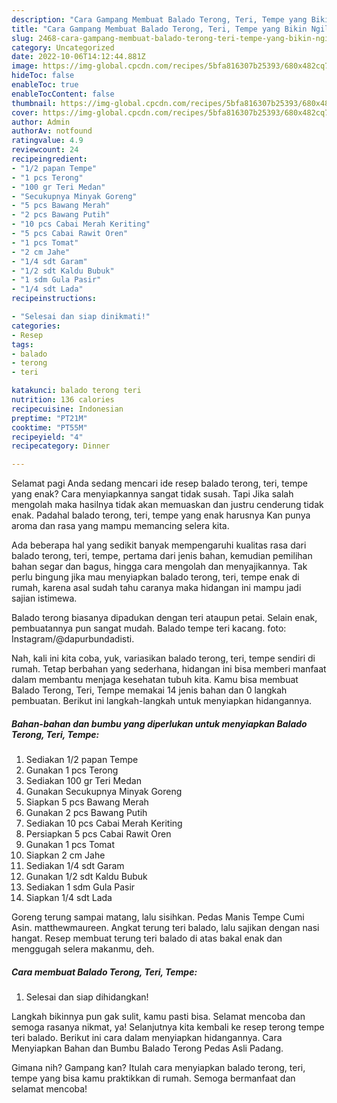 ```yaml
---
description: "Cara Gampang Membuat Balado Terong, Teri, Tempe yang Bikin Ngiler"
title: "Cara Gampang Membuat Balado Terong, Teri, Tempe yang Bikin Ngiler"
slug: 2468-cara-gampang-membuat-balado-terong-teri-tempe-yang-bikin-ngiler
category: Uncategorized
date: 2022-10-06T14:12:44.881Z
image: https://img-global.cpcdn.com/recipes/5bfa816307b25393/680x482cq70/balado-terong-teri-tempe-foto-resep-utama.jpg
hideToc: false
enableToc: true
enableTocContent: false
thumbnail: https://img-global.cpcdn.com/recipes/5bfa816307b25393/680x482cq70/balado-terong-teri-tempe-foto-resep-utama.jpg
cover: https://img-global.cpcdn.com/recipes/5bfa816307b25393/680x482cq70/balado-terong-teri-tempe-foto-resep-utama.jpg
author: Admin
authorAv: notfound
ratingvalue: 4.9
reviewcount: 24
recipeingredient:
- "1/2 papan Tempe"
- "1 pcs Terong"
- "100 gr Teri Medan"
- "Secukupnya Minyak Goreng"
- "5 pcs Bawang Merah"
- "2 pcs Bawang Putih"
- "10 pcs Cabai Merah Keriting"
- "5 pcs Cabai Rawit Oren"
- "1 pcs Tomat"
- "2 cm Jahe"
- "1/4 sdt Garam"
- "1/2 sdt Kaldu Bubuk"
- "1 sdm Gula Pasir"
- "1/4 sdt Lada"
recipeinstructions:

- "Selesai dan siap dinikmati!"
categories:
- Resep
tags:
- balado
- terong
- teri

katakunci: balado terong teri 
nutrition: 136 calories
recipecuisine: Indonesian
preptime: "PT21M"
cooktime: "PT55M"
recipeyield: "4"
recipecategory: Dinner

---
```



Selamat pagi Anda sedang mencari ide resep balado terong, teri, tempe yang enak? Cara menyiapkannya sangat tidak susah. Tapi Jika salah mengolah maka hasilnya tidak akan memuaskan dan justru cenderung tidak enak. Padahal balado terong, teri, tempe yang enak harusnya Kan punya aroma dan rasa yang mampu memancing selera kita.


Ada beberapa hal yang sedikit banyak mempengaruhi kualitas rasa dari balado terong, teri, tempe, pertama dari jenis bahan, kemudian pemilihan bahan segar dan bagus, hingga cara mengolah dan menyajikannya. Tak perlu bingung jika mau menyiapkan balado terong, teri, tempe enak di rumah, karena asal sudah tahu caranya maka hidangan ini mampu jadi sajian istimewa.

Balado terong biasanya dipadukan dengan teri ataupun petai. Selain enak, pembuatannya pun sangat mudah. Balado tempe teri kacang. foto: Instagram/@dapurbundadisti.


Nah, kali ini kita coba, yuk, variasikan balado terong, teri, tempe sendiri di rumah. Tetap berbahan yang sederhana, hidangan ini bisa memberi manfaat dalam membantu menjaga kesehatan tubuh kita. Kamu bisa membuat Balado Terong, Teri, Tempe memakai 14 jenis bahan dan 0 langkah pembuatan. Berikut ini langkah-langkah untuk menyiapkan hidangannya.

<!--inarticleads1-->

##### Bahan-bahan dan bumbu yang diperlukan untuk menyiapkan Balado Terong, Teri, Tempe:

1. Sediakan 1/2 papan Tempe
1. Gunakan 1 pcs Terong
1. Sediakan 100 gr Teri Medan
1. Gunakan Secukupnya Minyak Goreng
1. Siapkan 5 pcs Bawang Merah
1. Gunakan 2 pcs Bawang Putih
1. Sediakan 10 pcs Cabai Merah Keriting
1. Persiapkan 5 pcs Cabai Rawit Oren
1. Gunakan 1 pcs Tomat
1. Siapkan 2 cm Jahe
1. Sediakan 1/4 sdt Garam
1. Gunakan 1/2 sdt Kaldu Bubuk
1. Sediakan 1 sdm Gula Pasir
1. Siapkan 1/4 sdt Lada


Goreng terung sampai matang, lalu sisihkan. Pedas Manis Tempe Cumi Asin. matthewmaureen. Angkat terung teri balado, lalu sajikan dengan nasi hangat. Resep membuat terung teri balado di atas bakal enak dan menggugah selera makanmu, deh. 

<!--inarticleads2-->

##### Cara membuat Balado Terong, Teri, Tempe:


1. Selesai dan siap dihidangkan!

Langkah bikinnya pun gak sulit, kamu pasti bisa. Selamat mencoba dan semoga rasanya nikmat, ya! Selanjutnya kita kembali ke resep terong tempe teri balado. Berikut ini cara dalam menyiapkan hidangannya. Cara Menyiapkan Bahan dan Bumbu Balado Terong Pedas Asli Padang. 

Gimana nih? Gampang kan? Itulah cara menyiapkan balado terong, teri, tempe yang bisa kamu praktikkan di rumah. Semoga bermanfaat dan selamat mencoba!
